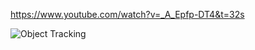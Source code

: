 https://www.youtube.com/watch?v=_A_Epfp-DT4&t=32s

![Object Tracking](https://user-images.githubusercontent.com/121240992/222912931-681602ae-7c53-444c-bdd6-30b6da7ff354.jpg)
